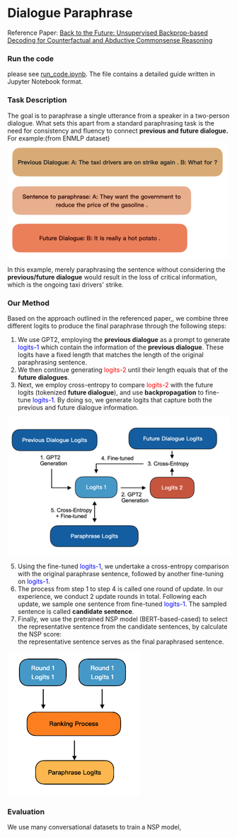 # Dialogue Paraphrase

Reference Paper: [Back to the Future: Unsupervised Backprop-based Decoding for Counterfactual and Abductive Commonsense Reasoning](https://arxiv.org/pdf/2010.05906.pdf)

### Run the code
please see [run_code.ipynb](https://github.com/Rex-Shih/Dialogue_paraphrase/blob/main/run_code.ipynb). The file contains a detailed guide written in Jupyter Notebook format.

### Task Description

The goal is to paraphrase a single utterance from a speaker in a two-person dialogue. What sets this apart from a standard paraphrasing task is the need for consistency and fluency to connect **previous and future dialogue.**  
For example:(from ENMLP dataset)  
<img src="https://github.com/Rex-Shih/Dialogue_paraphrase/blob/main/assets/paraphrase_example.png" alt="paraphrase example" width="500"/>

In this example, merely paraphrasing the sentence without considering the **previous/future dialogue** would result in the loss of critical information, which is the ongoing taxi drivers' strike.

### Our Method
Based on the approach outlined in the referenced paper,, we combine three different logits to produce the final paraphrase through the following steps:  
1. We use GPT2, employing the **previous dialogue** as a prompt to generate <span style="color:blue">logits-1</span> which contain the information of the **previous dialogue**. These logits have a fixed length that matches the length of the original paraphrasing sentence.
2. We then continue generating <span style="color:red">logits-2</span> until their length equals that of the **future dialogues**.
3. Next, we employ cross-entropy to compare <span style="color:red">logits-2</span> with the future logits (tokenized **future dialogue**), and use **backpropagation** to fine-tune <span style="color:blue">logits-1</span>. By doing so, we generate logits that capture both the previous and future dialogue information.  
<img src="https://github.com/Rex-Shih/Dialogue_paraphrase/blob/main/assets/model_diagram.png" alt="model Diagram" width=600/>  


5. Using the fine-tuned <span style="color:blue">logits-1</span>, we undertake a cross-entropy comparison with the original paraphrase sentence, followed by another fine-tuning on <span style="color:blue">logits-1</span>.
6. The process from step 1 to step 4 is called one round of update. In our experience, we conduct 2 update rounds in total. Following each update, we sample one sentence from fine-tuned <span style="color:blue">logits-1</span>. The sampled sentence is called **candidate sentence**.
7. Finally, we use the pretrained NSP model (BERT-based-cased) to select the representative sentence from the candidate sentences, by calculate the NSP score:  
the representative sentence serves as the final paraphrased sentence.
<img src="https://github.com/Rex-Shih/Dialogue_paraphrase/blob/main/assets/paraphrae_generate.png" width=300>  

### Evaluation

We use many conversational datasets to train a NSP model, 